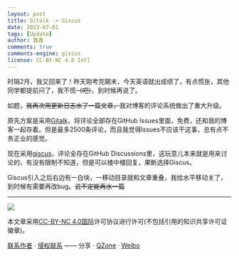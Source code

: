 ```yaml
---
layout: post
title: Gitalk -> Giscus
date: 2023-07-01
tags: [Update]
author: 鑫鑫
comments: true
comments-engine: giscus
license: CC-BY-NC 4.0 Intl
---
```


时隔2月，我又回来了！昨天刚考完期末，今天英语就出成绩了，有点慌张，其他同学都提前问了，我不慌~~（吧）~~，到时候再说了。

如题，~~我再次用更新日志水了一篇文章，~~我对博客的评论系统做出了重大升级。

原先方案是采用[Gitalk](https://gitalk.github.io)，将评论全部存在GitHub Issues里面，免费，还和我的博客一起存着。但是最多2500条评论，而且我觉得Issues不应该干这事，总有点不务正业的感觉。

现在采用[giscus](https://giscus.app)，评论全存在GitHub Discussions里，这玩意儿本来就是用来讨论的，有没有限制不知道，但是可以楼中楼回复，果断选择Giscus。

Giscus引入之后右边有一白块，一移动目录就和文章重叠，我给水平移动关了，到时候有需要再改bug。~~说不定能再水一篇~~

---

[![](https://licensebuttons.net/l/by-nc/4.0/88x31.png)](https://creativecommons.org/licenses/by-nc/4.0/deed.zh)

本文章采用[CC-BY-NC 4.0国际](https://creativecommons.org/licenses/by-nc/4.0/deed.zh)许可协议进行许可(不包括引用的知识共享许可证徽章)。

[联系作者](mailto:blog@xinxin2021.tk) · [侵权联系](mailto:tort@xinxin2021.tk) —— 分享 · [QZone](https://sns.qzone.qq.com/cgi-bin/qzshare/cgi_qzshare_onekey?url=https%3A%2F%2Fblog.xinxin2021.tk%2Fupdate-log-2%2F&title=Gitalk+-%3E+giscus&site=%E9%91%AB%E5%8D%9A%E5%AE%A2%0D%0A) · [Weibo](https://service.weibo.com/share/share.php?url=https%3A%2F%2Fblog.xinxin2021.tk%2Fupdate-log-2%2F&count=1&title=Gitalk+-%3E+giscus&language=zh_cn)
